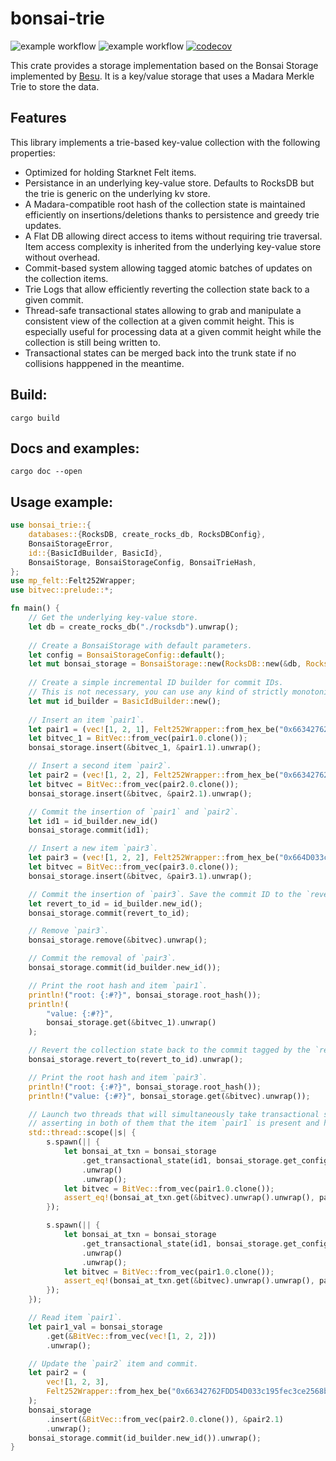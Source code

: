 # bonsai-trie

![example workflow](https://github.com/massalabs/bonsai-trie/actions/workflows/check_lint.yml/badge.svg) ![example workflow](https://github.com/massalabs/bonsai-trie/actions/workflows/test.yml/badge.svg) [![codecov](https://codecov.io/gh/massalabs/bonsai-trie/graph/badge.svg?token=598URC32TV)](https://codecov.io/gh/massalabs/bonsai-trie)


This crate provides a storage implementation based on the Bonsai Storage implemented by [Besu](https://hackmd.io/@kt2am/BktBblIL3).
It is a key/value storage that uses a Madara Merkle Trie to store the data.

## Features

This library implements a trie-based key-value collection with the following properties:
* Optimized for holding Starknet Felt items.
* Persistance in an underlying key-value store. Defaults to RocksDB but the trie is generic on the underlying kv store.
* A Madara-compatible root hash of the collection state is maintained efficiently on insertions/deletions thanks to persistence and greedy trie updates.
* A Flat DB allowing direct access to items without requiring trie traversal. Item access complexity is inherited from the underlying key-value store without overhead.
* Commit-based system allowing tagged atomic batches of updates on the collection items.
* Trie Logs that allow efficiently reverting the collection state back to a given commit.
* Thread-safe transactional states allowing to grab and manipulate a consistent view of the collection at a given commit height. This is especially useful for processing data at a given commit height while the collection is still being written to. 
* Transactional states can be merged back into the trunk state if no collisions happpened in the meantime.

## Build:

```
cargo build
```

## Docs and examples:
```
cargo doc --open
```

## Usage example:

```rust
use bonsai_trie::{
    databases::{RocksDB, create_rocks_db, RocksDBConfig},
    BonsaiStorageError,
    id::{BasicIdBuilder, BasicId},
    BonsaiStorage, BonsaiStorageConfig, BonsaiTrieHash,
};
use mp_felt::Felt252Wrapper;
use bitvec::prelude::*;

fn main() {
    // Get the underlying key-value store.
    let db = create_rocks_db("./rocksdb").unwrap();
    
    // Create a BonsaiStorage with default parameters.
    let config = BonsaiStorageConfig::default();
    let mut bonsai_storage = BonsaiStorage::new(RocksDB::new(&db, RocksDBConfig::default()), config).unwrap();
    
    // Create a simple incremental ID builder for commit IDs.
    // This is not necessary, you can use any kind of strictly monotonically increasing value to tag your commits. 
    let mut id_builder = BasicIdBuilder::new();
    
    // Insert an item `pair1`.
    let pair1 = (vec![1, 2, 1], Felt252Wrapper::from_hex_be("0x66342762FDD54D033c195fec3ce2568b62052e").unwrap());
    let bitvec_1 = BitVec::from_vec(pair1.0.clone());
    bonsai_storage.insert(&bitvec_1, &pair1.1).unwrap();

    // Insert a second item `pair2`.
    let pair2 = (vec![1, 2, 2], Felt252Wrapper::from_hex_be("0x66342762FD54D033c195fec3ce2568b62052e").unwrap());
    let bitvec = BitVec::from_vec(pair2.0.clone());
    bonsai_storage.insert(&bitvec, &pair2.1).unwrap();

    // Commit the insertion of `pair1` and `pair2`.
    let id1 = id_builder.new_id()
    bonsai_storage.commit(id1);

    // Insert a new item `pair3`.
    let pair3 = (vec![1, 2, 2], Felt252Wrapper::from_hex_be("0x664D033c195fec3ce2568b62052e").unwrap());
    let bitvec = BitVec::from_vec(pair3.0.clone());
    bonsai_storage.insert(&bitvec, &pair3.1).unwrap();

    // Commit the insertion of `pair3`. Save the commit ID to the `revert_to_id` variable.
    let revert_to_id = id_builder.new_id();
    bonsai_storage.commit(revert_to_id);

    // Remove `pair3`.
    bonsai_storage.remove(&bitvec).unwrap();

    // Commit the removal of `pair3`.
    bonsai_storage.commit(id_builder.new_id());

    // Print the root hash and item `pair1`.
    println!("root: {:#?}", bonsai_storage.root_hash());
    println!(
        "value: {:#?}",
        bonsai_storage.get(&bitvec_1).unwrap()
    );

    // Revert the collection state back to the commit tagged by the `revert_to_id` variable.
    bonsai_storage.revert_to(revert_to_id).unwrap();

    // Print the root hash and item `pair3`.
    println!("root: {:#?}", bonsai_storage.root_hash());
    println!("value: {:#?}", bonsai_storage.get(&bitvec).unwrap());

    // Launch two threads that will simultaneously take transactional states to the commit identified by `id1`,
    // asserting in both of them that the item `pair1` is present and has the right value.
    std::thread::scope(|s| {
        s.spawn(|| {
            let bonsai_at_txn = bonsai_storage
                .get_transactional_state(id1, bonsai_storage.get_config())
                .unwrap()
                .unwrap();
            let bitvec = BitVec::from_vec(pair1.0.clone());
            assert_eq!(bonsai_at_txn.get(&bitvec).unwrap().unwrap(), pair1.1);
        });

        s.spawn(|| {
            let bonsai_at_txn = bonsai_storage
                .get_transactional_state(id1, bonsai_storage.get_config())
                .unwrap()
                .unwrap();
            let bitvec = BitVec::from_vec(pair1.0.clone());
            assert_eq!(bonsai_at_txn.get(&bitvec).unwrap().unwrap(), pair1.1);
        });
    });

    // Read item `pair1`.
    let pair1_val = bonsai_storage
        .get(&BitVec::from_vec(vec![1, 2, 2]))
        .unwrap();

    // Update the `pair2` item and commit.
    let pair2 = (
        vec![1, 2, 3],
        Felt252Wrapper::from_hex_be("0x66342762FDD54D033c195fec3ce2568b62052e").unwrap(),
    );
    bonsai_storage
        .insert(&BitVec::from_vec(pair2.0.clone()), &pair2.1)
        .unwrap();
    bonsai_storage.commit(id_builder.new_id()).unwrap();
}
```
